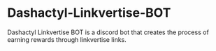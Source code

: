 # Dashactyl-Linkvertise-BOT
Dashactyl Linkvertise BOT is a discord bot that creates the process of earning rewards through linkvertise links.
